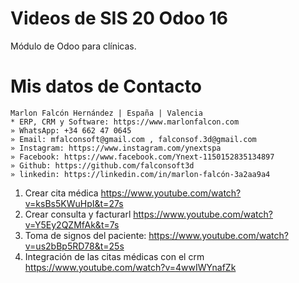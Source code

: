 # Videos de SIS 20 Odoo 16
Módulo de Odoo para clínicas.

# Mis datos de Contacto
```
Marlon Falcón Hernández | España | Valencia
* ERP, CRM y Software: https://www.marlonfalcon.com
» WhatsApp: +34 662 47 0645
» Email: mfalconsoft@gmail.com , falconsof.3d@gmail.com
» Instagram: https://www.instagram.com/ynextspa
» Facebook: https://www.facebook.com/Ynext-1150152835134897
» Github: https://github.com/falconsoft3d
» linkedin: https://linkedin.com/in/marlon-falcón-3a2aa9a4
```

1. Crear cita médica https://www.youtube.com/watch?v=ksBs5KWuHpI&t=27s
2. Crear consulta y facturarl https://www.youtube.com/watch?v=Y5Ey2QZMfAk&t=7s
3. Toma de signos del paciente: https://www.youtube.com/watch?v=us2bBp5RD78&t=25s
4. Integración de las citas médicas con el crm https://www.youtube.com/watch?v=4wwIWYnafZk

